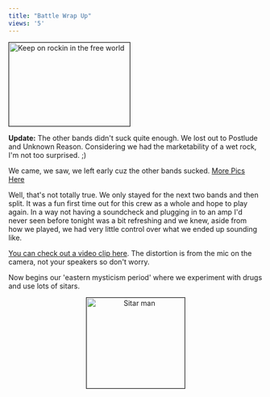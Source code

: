 ```yaml
---
title: "Battle Wrap Up"
views: '5'
---
```

<div><img src="http://www.mennoboy.com/chris/images/battle/battle-Thumbnails/1.jpg" width="240" height="166" border="1" alt="Keep on rockin in the free world"></div>
<p><b>Update:</b> The other bands didn't suck quite enough.  We lost out to Postlude and Unknown Reason.  Considering we had the marketability of a wet rock, I'm not too surprised.  ;)</p>
<p>We came, we saw, we left early cuz the other bands sucked. <a href="http://www.mennoboy.com/chris/images/battle/battle.html">More Pics Here</a></p>
<p>Well, that's not totally true.  We only stayed for the next two bands and then split.  It was a fun first time out for this crew as a whole and hope to play again.  In a way not having a soundcheck and plugging in to an amp I'd never seen before tonight was a bit refreshing and we knew, aside from how we played, we had very little control over what we ended up sounding like.</p>
<p><a href="http://homepage.mac.com/nothedge/Movies/iMovieTheater33.html">You can check out a video clip here</a>.  The distortion is from the mic on the camera, not your speakers so don't worry.</p>
<p>Now begins our 'eastern mysticism period' where we experiment with drugs and use lots of sitars.</p>
<div align="center"><img src="http://www.mennoboy.com/chris/images/battle/battle-Thumbnails/6.jpg" border="1" width="195" height="180" alt="Sitar man"></div>
